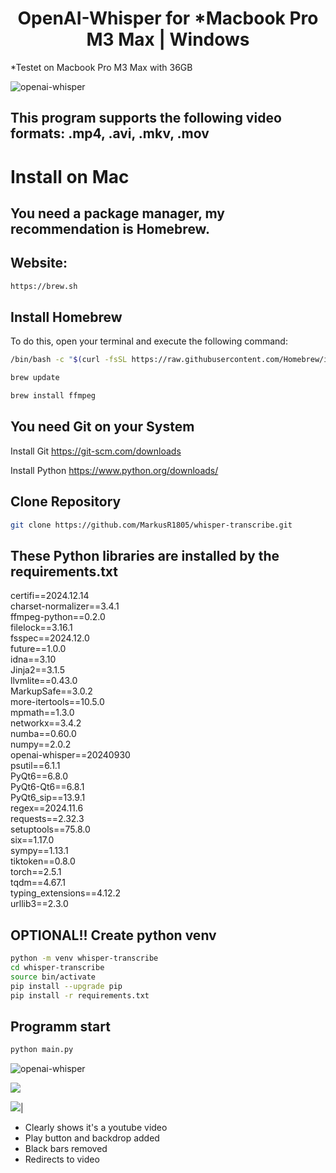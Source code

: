 <div align=center><h1>OpenAI-Whisper for *Macbook Pro M3 Max | Windows</h1></div>
*Testet on Macbook Pro M3 Max with 36GB <p>

![openai-whisper](https://image.civitai.com/xG1nkqKTMzGDvpLrqFT7WA/5f219a87-05c9-4510-bd4c-eb5856628332/original=true,quality=90/42965033.jpeg)

## This program supports the following video formats: .mp4, .avi, .mkv, .mov

# Install on Mac
## You need a package manager, my recommendation is Homebrew.
## Website:
```sh
https://brew.sh
```

## Install Homebrew
To do this, open your terminal and execute the following command:
```sh
/bin/bash -c "$(curl -fsSL https://raw.githubusercontent.com/Homebrew/install/HEAD/install.sh)"
```
```sh
brew update
```
```sh
brew install ffmpeg
```

## You need Git on your System

Install Git
<https://git-scm.com/downloads>

Install Python
<https://www.python.org/downloads/>

<h2>Clone Repository</h2>

```sh
git clone https://github.com/MarkusR1805/whisper-transcribe.git
```

## These Python libraries are installed by the requirements.txt

certifi==2024.12.14<br>
charset-normalizer==3.4.1<br>
ffmpeg-python==0.2.0<br>
filelock==3.16.1<br>
fsspec==2024.12.0<br>
future==1.0.0<br>
idna==3.10<br>
Jinja2==3.1.5<br>
llvmlite==0.43.0<br>
MarkupSafe==3.0.2<br>
more-itertools==10.5.0<br>
mpmath==1.3.0<br>
networkx==3.4.2<br>
numba==0.60.0<br>
numpy==2.0.2<br>
openai-whisper==20240930<br>
psutil==6.1.1<br>
PyQt6==6.8.0<br>
PyQt6-Qt6==6.8.1<br>
PyQt6_sip==13.9.1<br>
regex==2024.11.6<br>
requests==2.32.3<br>
setuptools==75.8.0<br>
six==1.17.0<br>
sympy==1.13.1<br>
tiktoken==0.8.0<br>
torch==2.5.1<br>
tqdm==4.67.1<br>
typing_extensions==4.12.2<br>
urllib3==2.3.0<br>

<h2>OPTIONAL!! Create python venv</h2>

```sh
python -m venv whisper-transcribe
cd whisper-transcribe
source bin/activate
pip install --upgrade pip
pip install -r requirements.txt
```

<h2>Programm start</h2>

```sh
python main.py
```

![openai-whisper](https://image.civitai.com/xG1nkqKTMzGDvpLrqFT7WA/ccc78288-c4b1-4660-af9b-6856c860dc67/original=true,quality=90/48383996.jpeg)

[![](https://youtu.be/FxCxbUwAnZQ)](https://youtu.be/FxCxbUwAnZQ)

[![](http://markdown-videos-api.jorgenkh.no/youtube/FxCxbUwAnZQ)](https://youtu.be/FxCxbUwAnZQ)|<p><ul><li>Clearly shows it's a youtube video</li><li>Play button and backdrop added</li><li>Black bars removed</li><li>Redirects to video</li></ul>
